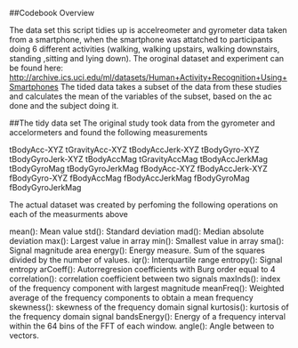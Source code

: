 ##Codebook Overview

The data set this script tidies up is accelreometer and gyrometer data taken from a smartphone, when the smartphone was attatched to participants doing 6 different activities (walking, walking upstairs, walking downstairs, standing ,sitting and lying down). The oroginal dataset and experiment can be found here: http://archive.ics.uci.edu/ml/datasets/Human+Activity+Recognition+Using+Smartphones
The tided data takes a subset of the data from these studies and calculates the mean of the variables of the subset, based on the ac done and the subject doing it. 

##The tidy data set
The original study took data from the gyrometer and accelormeters and found the following measurements

tBodyAcc-XYZ
tGravityAcc-XYZ
tBodyAccJerk-XYZ
tBodyGyro-XYZ
tBodyGyroJerk-XYZ
tBodyAccMag
tGravityAccMag
tBodyAccJerkMag
tBodyGyroMag
tBodyGyroJerkMag
fBodyAcc-XYZ
fBodyAccJerk-XYZ
fBodyGyro-XYZ
fBodyAccMag
fBodyAccJerkMag
fBodyGyroMag
fBodyGyroJerkMag

The actual dataset was created by perfoming the following operations on each of the measurments above


mean(): Mean value
std(): Standard deviation
mad(): Median absolute deviation 
max(): Largest value in array
min(): Smallest value in array
sma(): Signal magnitude area
energy(): Energy measure. Sum of the squares divided by the number of values. 
iqr(): Interquartile range 
entropy(): Signal entropy
arCoeff(): Autorregresion coefficients with Burg order equal to 4
correlation(): correlation coefficient between two signals
maxInds(): index of the frequency component with largest magnitude
meanFreq(): Weighted average of the frequency components to obtain a mean frequency
skewness(): skewness of the frequency domain signal 
kurtosis(): kurtosis of the frequency domain signal 
bandsEnergy(): Energy of a frequency interval within the 64 bins of the FFT of each window.
angle(): Angle between to vectors.



